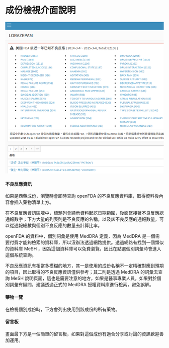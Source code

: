 # 成份檢視介面說明

![成份檢視介面](img/ingredient_view_page.png)

#### 不良反應資訊

如果是西藥成份，瀏覽時會即時查詢 openFDA 的不良反應資料庫，取得資料後內容會插入藥物清單上方。

在不良反應資訊區塊中，標題列會顯示資料起訖日期範圍，後面緊接著不良反應總通報數字；下方大量的列表則是不良反應的名稱，以及該不良反應的通報數量，可以從通報總數與個別不良反應的數量去計算比率。

openFDA 的資料中，個別詞彙是使用 MedDRA 定義，因為 MedDRA 是一個需要付費才能夠檢索的資料庫，所以沒辦法透過網路提供。透過網路有找到一個類似的資料庫 MeSH ，因為這個資料庫可以免費瀏覽，因此在點選個別詞彙時會進入這個系統查詢。

不良反應資訊有相當多模糊的地方，其一是使用的成份名稱不一定精確對應到預期的項目，因此取得的不良反應資訊僅供參考；其二則是透過 MedDRA 的詞彙去查詢 MeSH 說明頁面，這也是需要注意的地方，如果是醫事專業人員，如果對於個別詞彙有疑問，建議透過正式的 MedDRA 授權資料庫進行檢索，避免誤解。

#### 藥物一覽

在檢視個別成份時，下方會列出使用到該成份的所有藥物。

#### 留言板

畫面最下方是一個簡單的留言板，如果對這個成份有適合分享或討論的資訊歡迎善加運用。